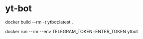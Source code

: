# yt-bot

docker build --rm -t ytbot:latest . 

docker run --rm --env TELEGRAM_TOKEN=ENTER_TOKEN ytbot
